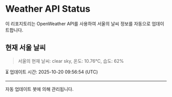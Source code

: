 
# Weather API Status

이 리포지토리는 OpenWeather API를 사용하여 서울의 날씨 정보를 자동으로 업데이트합니다.

## 현재 서울 날씨
> 서울의 현재 날씨: clear sky, 온도: 10.76°C, 습도: 62%

⏳ 업데이트 시간: 2025-10-20 09:56:54 (UTC)

---
자동 업데이트 봇에 의해 관리됩니다.
